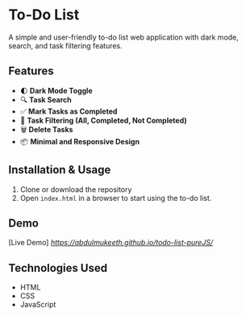 # To-Do List

A simple and user-friendly to-do list web application with dark mode, search, and task filtering features.

## Features
- 🌓 **Dark Mode Toggle**
- 🔍 **Task Search**
- ✅ **Mark Tasks as Completed**
- 🔄 **Task Filtering (All, Completed, Not Completed)**
- 🗑️ **Delete Tasks**
- 📦 **Minimal and Responsive Design**

## Installation & Usage
1. Clone or download the repository
2. Open `index.html` in a browser to start using the to-do list.

## Demo
[Live Demo] *https://abdulmukeeth.github.io/todo-list-pureJS/*

## Technologies Used
- HTML
- CSS
- JavaScript


